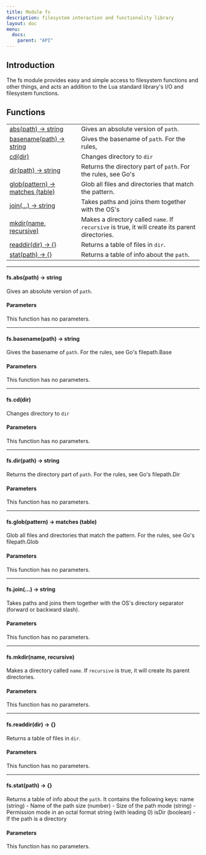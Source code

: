 ```yaml
---
title: Module fs
description: filesystem interaction and functionality library
layout: doc
menu:
  docs:
    parent: "API"
---
```


## Introduction
The fs module provides easy and simple access to filesystem functions
and other things, and acts an addition to the Lua standard library's
I/O and filesystem functions.

## Functions
|||
|----|----|
|<a href="#abs">abs(path) -> string</a>|Gives an absolute version of `path`.|
|<a href="#basename">basename(path) -> string</a>|Gives the basename of `path`. For the rules,|
|<a href="#cd">cd(dir)</a>|Changes directory to `dir`|
|<a href="#dir">dir(path) -> string</a>|Returns the directory part of `path`. For the rules, see Go's|
|<a href="#glob">glob(pattern) -> matches (table)</a>|Glob all files and directories that match the pattern.|
|<a href="#join">join(...) -> string</a>|Takes paths and joins them together with the OS's|
|<a href="#mkdir">mkdir(name, recursive)</a>|Makes a directory called `name`. If `recursive` is true, it will create its parent directories.|
|<a href="#readdir">readdir(dir) -> {}</a>|Returns a table of files in `dir`.|
|<a href="#stat">stat(path) -> {}</a>|Returns a table of info about the `path`.|

<hr><div id='abs'>
<h4 class='heading'>
fs.abs(path) -> string
<a href="#abs" class='heading-link'>
	<i class="fas fa-paperclip"></i>
</a>
</h4>

Gives an absolute version of `path`.
#### Parameters
This function has no parameters.  
</div>

<hr><div id='basename'>
<h4 class='heading'>
fs.basename(path) -> string
<a href="#basename" class='heading-link'>
	<i class="fas fa-paperclip"></i>
</a>
</h4>

Gives the basename of `path`. For the rules,
see Go's filepath.Base
#### Parameters
This function has no parameters.  
</div>

<hr><div id='cd'>
<h4 class='heading'>
fs.cd(dir)
<a href="#cd" class='heading-link'>
	<i class="fas fa-paperclip"></i>
</a>
</h4>

Changes directory to `dir`
#### Parameters
This function has no parameters.  
</div>

<hr><div id='dir'>
<h4 class='heading'>
fs.dir(path) -> string
<a href="#dir" class='heading-link'>
	<i class="fas fa-paperclip"></i>
</a>
</h4>

Returns the directory part of `path`. For the rules, see Go's
filepath.Dir
#### Parameters
This function has no parameters.  
</div>

<hr><div id='glob'>
<h4 class='heading'>
fs.glob(pattern) -> matches (table)
<a href="#glob" class='heading-link'>
	<i class="fas fa-paperclip"></i>
</a>
</h4>

Glob all files and directories that match the pattern.
For the rules, see Go's filepath.Glob
#### Parameters
This function has no parameters.  
</div>

<hr><div id='join'>
<h4 class='heading'>
fs.join(...) -> string
<a href="#join" class='heading-link'>
	<i class="fas fa-paperclip"></i>
</a>
</h4>

Takes paths and joins them together with the OS's
directory separator (forward or backward slash).
#### Parameters
This function has no parameters.  
</div>

<hr><div id='mkdir'>
<h4 class='heading'>
fs.mkdir(name, recursive)
<a href="#mkdir" class='heading-link'>
	<i class="fas fa-paperclip"></i>
</a>
</h4>

Makes a directory called `name`. If `recursive` is true, it will create its parent directories.
#### Parameters
This function has no parameters.  
</div>

<hr><div id='readdir'>
<h4 class='heading'>
fs.readdir(dir) -> {}
<a href="#readdir" class='heading-link'>
	<i class="fas fa-paperclip"></i>
</a>
</h4>

Returns a table of files in `dir`.
#### Parameters
This function has no parameters.  
</div>

<hr><div id='stat'>
<h4 class='heading'>
fs.stat(path) -> {}
<a href="#stat" class='heading-link'>
	<i class="fas fa-paperclip"></i>
</a>
</h4>

Returns a table of info about the `path`.
It contains the following keys:
name (string) - Name of the path
size (number) - Size of the path
mode (string) - Permission mode in an octal format string (with leading 0)
isDir (boolean) - If the path is a directory
#### Parameters
This function has no parameters.  
</div>

